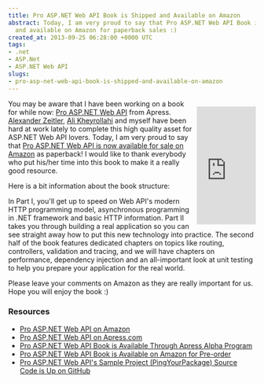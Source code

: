 ```yaml
---
title: Pro ASP.NET Web API Book is Shipped and Available on Amazon
abstract: Today, I am very proud to say that Pro ASP.NET Web API Book is now shipped
  and available on Amazon for paperback sales :)
created_at: 2013-09-25 06:28:00 +0000 UTC
tags:
- .net
- ASP.Net
- ASP.NET Web API
slugs:
- pro-asp-net-web-api-book-is-shipped-and-available-on-amazon
---
```


<p style="margin-bottom: 10px; float: right; margin-left: 10px;"><iframe scrolling="no" marginwidth="0" frameborder="0" src="http://rcm.amazon.com/e/cm?lt1=_blank&amp;bc1=000000&amp;IS2=1&amp;bg1=FFFFFF&amp;fc1=000000&amp;lc1=0000FF&amp;t=tugsblo0c-20&amp;o=1&amp;p=8&amp;l=as4&amp;m=amazon&amp;f=ifr&amp;ref=ss_til&amp;asins=1430247258" marginheight="0" style="height: 240px; width: 120px;"></iframe></p>
<p>You may be aware that I have been working on a book for while now: <a href="http://amzn.to/prowebapi">Pro ASP.NET Web API</a> from Apress. <a href="http://blog.alexonasp.net/">Alexander Zeitler</a>, <a href="http://byterot.blogspot.com/">Ali Kheyrollahi</a> and myself have been hard at work lately to complete this high quality asset for ASP.NET Web API lovers. Today, I am very proud to say that <a href="http://amzn.to/prowebapi">Pro ASP.NET Web API is now available for sale on Amazon</a> as paperback! I would like to thank everybody who put his/her time into this book to make it a really good resource.</p>
<p>Here is a bit information about the book structure:</p>
<p>In Part I, you'll get up to speed on Web API's modern HTTP programming model, asynchronous programming in .NET framework and basic HTTP information. Part II takes you through building a real application so you can see straight away how to put this new technology into practice. The second half of the book features dedicated chapters on topics like routing, controllers, validation and tracing, and we will have chapters on performance, dependency injection and an all-important look at unit testing to help you prepare your application for the real world.</p>
<p>Please leave your comments on Amazon as they are really important for us. Hope you will enjoy the book :)</p>
<h3>Resources</h3>
<ul>
<li><a href="http://amzn.to/prowebapi">Pro ASP.NET Web API on Amazon</a> </li>
<li><a href="http://www.apress.com/9781430247258">Pro ASP.NET Web API on Apress.com</a> </li>
<li><a href="http://www.tugberkugurlu.com/archive/pro-asp-net-web-api-book-is-available-through-apress-alpha-program">Pro ASP.NET Web API Book is Available Through Apress Alpha Program</a> </li>
<li><a href="http://www.tugberkugurlu.com/archive/pro-asp-net-web-api-book-is-available-on-amazon-for-pre-order">Pro ASP.NET Web API Book is Available on Amazon for Pre-order</a> </li>
<li><a href="http://www.tugberkugurlu.com/archive/pro-asp-net-web-api-s-sample-project-pingyourpackage-source-code-is-up-on-github">Pro ASP.NET Web API's Sample Project (PingYourPackage) Source Code is Up on GitHub</a></li>
</ul>